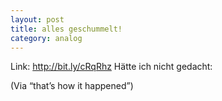 ```yaml
---
layout: post
title: alles geschummelt!
category: analog
---
```


Link: http://bit.ly/cRqRhz
Hätte ich nicht gedacht:

(Via “that’s how it happened”)